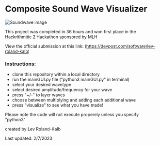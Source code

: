 
# Composite Sound Wave Visualizer #

![Soundwave image](https://d112y698adiu2z.cloudfront.net/photos/production/software_thumbnail_photos/002/358/327/datas/medium.png)

This project was completed in 36 hours and won first place in the Hackrithmitic 2 Hackathon sponsored by MLH

View the official submission at this link:
(https://devpost.com/software/lev-roland-kalb)


### Instructions: ##

- clone this repository within a local directory
- run the mainGUI.py file ("python3 mainGUI.py" in terminal)
- select your desired wavetype
- select desired amplitude/frequency for your wave
- press "+/-" to layer waves
- choose between multiplying and adding each additional wave
- press "visualize" to see what you have made!

Please note the code will not execute properely unless you specify "python3"

created by Lev Roland-Kalb

Last updated: 2/7/2023

